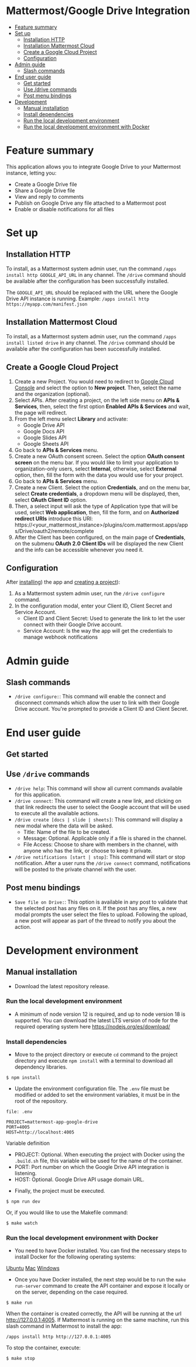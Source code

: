 # Mattermost/Google Drive Integration

* [Feature summary](#feature-summary)
* [Set up](#set-up)
    * [Installation HTTP](#installation-http)
    * [Installation Mattermost Cloud](#installation-mattermost-cloud)
    * [Create a Google Cloud Project](#create-a-google-cloud-project)
    * [Configuration](#configuration)
* [Admin guide](#admin-guide)
    * [Slash commands](#slash-commands)
* [End user guide](#end-user-guide)
    * [Get started](#get-started)
    * [Use /drive commands](#use-drive-commands)
    * [Post menu bindings](#post-menu-bindings)
* [Development](#development-environment)
    * [Manual installation](#manual-installation)
    * [Install dependencies](#install-dependencies)
    * [Run the local development environment](#run-the-local-development-environment)
    * [Run the local development environment with Docker](#run-the-local-development-environment-with-docker)

# Feature summary

This application allows you to integrate Google Drive to your Mattermost instance, letting you:

- Create a Google Drive file
- Share a Google Drive file
- View and reply to comments
- Publish on Google Drive any file attached to a Mattermost post
- Enable or disable notifications for all files

# Set up

## Installation HTTP

To install, as a Mattermost system admin user, run the command ``/apps install http GOOGLE_API_URL`` in any channel. The ``/drive`` command should be available after the configuration has been successfully installed.

The ``GOOGLE_API_URL`` should be replaced with the URL where the Google Drive API instance is running. Example: ``/apps install http https://myapp.com/manifest.json``

## Installation Mattermost Cloud

To install, as a Mattermost system admin user, run the command ``/apps install listed drive`` in any channel. The ``/drive`` command should be available after the configuration has been successfully installed.

## Create a Google Cloud Project

1. Create a new Project. You would need to redirect to [Google Cloud Console](https://console.cloud.google.com/home/dashboard) and select the option to **New project**. Then, select the name and the organization (optional).
2. Select APIs. After creating a project, on the left side menu on **APIs & Services**, then, select the first option **Enabled APIs & Services** and wait, the page will redirect. 
3. From the left menu select **Library** and activate: 
    - Google Drive API
    - Google Docs API
    - Google Slides API
    - Google Sheets API
4. Go back to **APIs & Services** menu.
5. Create a new OAuth consent screen. Select the option **OAuth consent screen**  on the menu bar. If you would like to limit your application to organization-only users, select **Internal**, otherwise, select **External** option, then, fill the form with the data you would use for your project.
6. Go back to **APIs & Services** menu.
7. Create a new Client. Select the option **Credentials**, and on the menu bar, select **Create credentials**, a dropdown menu will be displayed, then, select **OAuth Client ID** option. 
8. Then, a select input will ask the type of Application type that will be used, select **Web application**, then, fill the form, and on **Authorized redirect URIs** introduce this URI:
    https://<your_mattermost_instance>/plugins/com.mattermost.apps/apps/Drive/oauth2/remote/complete
9. After the Client has been configured, on the main page of **Credentials**, on the submenu **OAuth 2.0 Client IDs** will be displayed the new Client and the info can be accessible whenever you need it.

## Configuration

After [installing](#installation)) the app and [creating a project](#create-a-google-cloud-project)):
1. As a Mattermost system admin user, run the ``/drive configure`` command.
2. In the configuration modal, enter your Client ID, Client Secret and Service Account.
    - Client ID and Client Secret: Used to generate the link to let the user connect with their Google Drive account.
    - Service Account: Is the way the app will get the credentials to manage webhook notifications


# Admin guide

## Slash commands
- ``/drive configure:``: This command will enable the connect and disconnect commands which allow the user to link with their Google Drive account. You're prompted to provide a Client ID and Client Secret.


# End user guide

## Get started

## Use ``/drive`` commands

- ``/drive help``: This command will show all current commands available for this application.
- ``/drive connect``: This command will create a new link, and clicking on that link redirects the user to select the Google account that will be used to execute all the available actions.
- ``/drive create [docs | slide | sheets]``: This command will display a new modal where the data will be asked. 
    - Title: Name of the file to be created.
    - Message: Optional. Applicable only if a file is shared in the channel.
    - File Access: Choose to share with members in the channel, with anyone who has the link, or choose to keep it private.
- ``/drive notifications [start | stop]``: This command will start or stop notification. After a user runs the ``/drive connect`` command, notifications will be posted to the private channel with the user.


## Post menu bindings

- ``Save file on Drive:``: This option is available in any post to validate that the selected post has any files on it. If the post has any files, a new modal prompts the user select the files to upload. Following the upload, a new post will appear as part of the thread to notify you about the action.

# Development environment

## Manual installation

*  Download the latest repository release.

### Run the local development environment

* A minimum of node version 12 is required, and up to node version 18 is supported. You can download the latest LTS version of node for the required operating system here https://nodejs.org/es/download/

### Install dependencies
* Move to the project directory or execute ``cd`` command to the project directory and execute ``npm install`` with a terminal to download all dependency libraries.

```
$ npm install
```

*  Update the environment configuration file. The ``.env`` file must be modified or added to set the environment variables, it must be in the root of the repository.

```
file: .env

PROJECT=mattermost-app-google-drive
PORT=4005
HOST=http://localhost:4005
```

Variable definition

- PROJECT: Optional. When executing the project with Docker using the ``.build.sh`` file, this variable will be used for the name of the container.
- PORT: Port number on which the Google Drive API integration is listening.
- HOST: Optional. Google Drive API usage domain URL.

* Finally, the project must be executed.

```
$ npm run dev
```

Or, if you would like to use the Makefile command:

```
$ make watch
```

### Run the local development environment with Docker

* You need to have Docker installed. You can find the necessary steps to install Docker for the following operating systems:

[Ubuntu](https://docs.docker.com/engine/install/ubuntu/)
[Mac](https://docs.docker.com/desktop/mac/install/)
[Windows](https://docs.docker.com/desktop/windows/install/)

* Once you have Docker installed, the next step would be to run the ``make run-server`` command to create the API container and expose it locally or on the server, depending on the case required.

```
$ make run
```

When the container is created correctly, the API will be running at the url http://127.0.0.1:4005. If Mattermost is running on the same machine, run this slash command in Mattermost to install the app:

```
/apps install http http://127.0.0.1:4005
```

To stop the container, execute:

```
$ make stop
```
